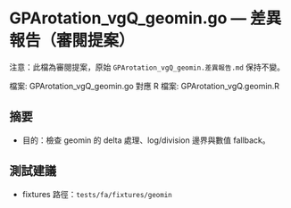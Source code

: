 # GPArotation_vgQ_geomin.go — 差異報告（審閱提案）

注意：此檔為審閱提案，原始 `GPArotation_vgQ_geomin.差異報告.md` 保持不變。

檔案: GPArotation_vgQ_geomin.go
對應 R 檔案: GPArotation_vgQ.geomin.R

## 摘要

- 目的：檢查 geomin 的 delta 處理、log/division 邊界與數值 fallback。

## 測試建議

- fixtures 路徑：`tests/fa/fixtures/geomin`
